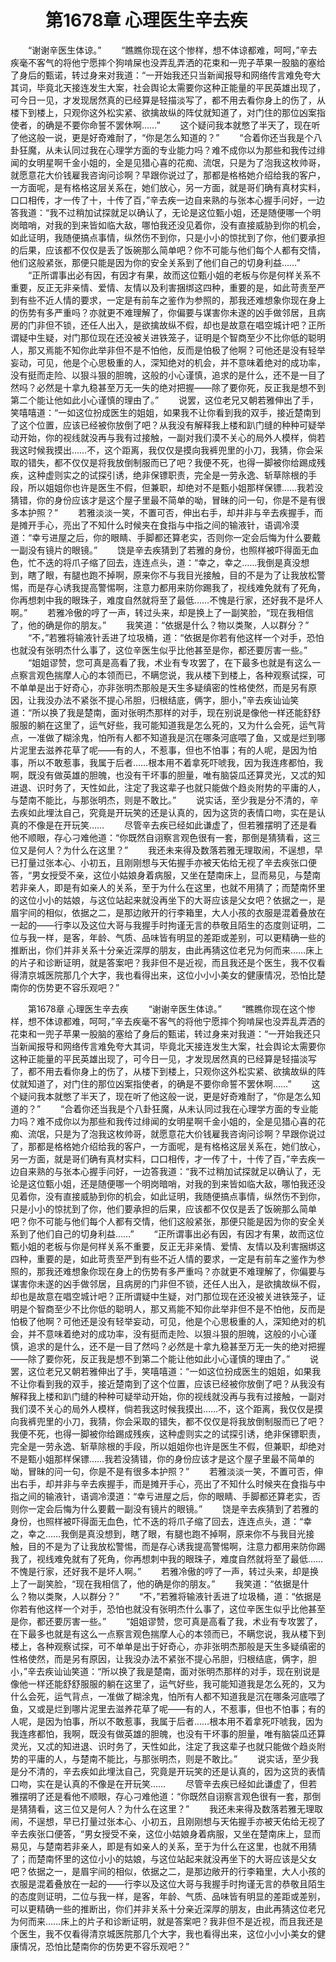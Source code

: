 # 　　第1678章 心理医生辛去疾
　　“谢谢辛医生体谅。”
　　“瞧瞧你现在这个惨样，想不体谅都难，呵呵，”辛去疾毫不客气的将他宁愿摔个狗啃屎也没弄乱弄洒的花束和一兜子苹果一股脑的塞给了身后的甄诺，转过身来对我道：“一开始我还只当新闻报导和网络传言难免夸大其词，毕竟北天接连发生大案，社会舆论太需要你这种正能量的平民英雄出现了，可今日一见，才发现居然真的已经算是轻描淡写了，都不用去看你身上的伤了，从楼下到楼上，只观你这外松实紧、欲擒故纵的阵仗就知道了，对门住的那位凶案指使者，的确是不要你命誓不罢休啊……”
　　这个疑问我本就憋了半天了，现在听了他这般一说，更是好奇难耐了，“你是怎么知道的？”
　　“合着你还当我是个八卦狂魔，从未认同过我在心理学方面的专业能力吗？难不成你以为那些和我传过绯闻的女明星啊千金小姐的，全是见猎心喜的花痴、流氓，只是为了泡我这枚帅哥，就愿意花大价钱雇我咨询问诊啊？早跟你说过了，那都是格格她介绍给我的客户，一方面呢，是有格格这层关系在，她们放心，另一方面，就是哥们确有真材实料，口口相传，才一传了十，十传了百，”辛去疾一边自来熟的与张本心握手问好，一边答我道：“我不过稍加试探就足以确认了，无论是这位甄小姐，还是随便哪一个明岗暗哨，对我的到来皆如临大敌，哪怕我还没见着你，没有直接威胁到你的机会，如此证明，我随便搞点事情，纵然伤不到你，只是小小的惊扰到了你，他们要承担的后果，应该都不仅仅是丢了饭碗那么简单吧？你不可能与他们每个人都有交情，他们这般紧张，那便只能是因为你的安全关系到了他们自己的切身利益……”
　　“正所谓事出必有因，有因才有果，故而这位甄小姐的老板与你是何样关系不重要，反正无非亲情、爱情、友情以及利害捆绑这四种，重要的是，如此苛责至严到有些不近人情的要求，一定是有前车之鉴作为参照的，那我还难想象你现在身上的伤势有多严重吗？亦就更不难理解了，你偏要与谋害你未遂的凶手做邻居，且病房的门非但不锁，还任人出入，是欲擒故纵不假，却也是故意在唱空城计吧？正所谓疑中生疑，对门那位现在还没被关进铁笼子，证明是个智商至少不比你低的聪明人，那又焉能不知你此举非但不是不怕他，反而是怕极了他啊？可他还是没有轻举妄动，可见，他是个心思极重的人，深知绝对的机会，并不意味着绝对的成功率，没有挺而走险、以狠斗狠的胆魄，这般的小心谨慎，追求的是什么，还不是一目了然吗？必然是十拿九稳甚至万无一失的绝对把握——除了要你死，反正我是想不到第二个能让他如此小心谨慎的理由了。”
　　说罢，这位老兄又朝若雅伸出了手，笑嘻嘻道：“一如这位扮成医生的姐姐，如果我不让你看到我的双手，接近楚南到了这个位置，应该已经被你放倒了吧？从我没有解释我上楼和趴门缝的种种可疑举动开始，你的视线就没再与我有过接触，一副对我们漠不关心的局外人模样，倘若我这时候我摸出……不，这个距离，我仅仅是摸向我裤兜里的小刀，我猜，你会采取的错失，都不仅仅是将我放倒制服而已了吧？我便不死，也得一脚被你给踢成残疾，这种虚则实之的试探引诱，绝非保镖职责，完全是一劳永逸、斩草除根的手段，所以姐姐你也许是医生不假，但兼职，却绝对不是甄小姐那样保镖……我若没猜错，你的身份应该才是这个屋子里最不简单的呦，冒昧的问一句，你是不是有很多本护照？”
　　若雅淡淡一笑，不置可否，伸出右手，却并非与辛去疾握手，而是摊开手心，亮出了不知什么时候夹在食指与中指之间的输液针，语调冷漠道：“幸亏进屋之后，你的眼睛、手脚都还算老实，否则你一定会后悔为什么要戴一副没有镜片的眼镜。”
　　饶是辛去疾猜到了若雅的身份，也照样被吓得面无血色，忙不迭的将爪子缩了回去，连连点头，道：“幸之，幸之……我倒是真没想到，瞎了眼，有腿也跑不掉啊，原来你不与我目光接触，目的不是为了让我放松警惕，而是存心诱我提高警惕啊，注意力都用来防你踢我了，视线难免就有了死角，你再想刺中我的眼珠子，难度自然就将至了最低……不愧是行家，还好我不是坏人啊。”
　　若雅冷傲的哼了一声，转过头来，却是换上了一副笑脸，“现在我相信了，他的确是你的朋友。”
　　我笑道：“依据是什么？物以类聚，人以群分？”
　　“不，”若雅将输液针丢进了垃圾桶，道：“依据是你若有他这样一个对手，恐怕也就没有张明杰什么事了，这位辛医生似乎比他甚至是你，都还要厉害一些。”
　　“姐姐谬赞，您可真是高看了我，术业有专攻罢了，在下最多也就是有这么一点察言观色揣摩人心的本领而已，不瞒您说，我从楼下到楼上，各种观察试探，可不单单是出于好奇心，亦非张明杰那般是天生多疑缜密的性格使然，而是另有原因，让我没办法不紧张不提心吊胆，归根结底，俩字，胆小，”辛去疾讪讪笑道：“所以换了我是楚南，面对张明杰那样的对手，现在别说是像他一样还能舒舒服服的躺在这里了，运气好些，我可能知道我是怎么死的，又为什么会死，运气背点，一准做了糊涂鬼，怕所有人都不知道我是沉在哪条河底喂了鱼，又或是烂到哪片泥里去滋养花草了呢——有的人，不惹事，但也不怕事；有的人呢，是因为怕事，所以不敢惹事，我属于后者……根本用不着拿死吓唬我，因为我连疼都怕，我啊，既没有做英雄的胆魄，也没有干坏事的胆量，唯有脑袋瓜还算灵光，又忒的知进退、识时务了，天性如此，注定了我这辈子也就只能做个趋炎附势的平庸的人，与楚南不能比，与那张明杰，则是不敢比。”
　　说实话，至少我是分不清的，辛去疾如此埋汰自己，究竟是开玩笑的还是认真的，因为这货的表情口吻，实在是认真的不像是在开玩笑……
　　尽管辛去疾已经如此谦虚了，但若雅摆明了还是看他不顺眼，存心刁难他道：“你既然自诩察言观色很有一套，那倒是猜猜看，这三位又是何人？为什么在这里？”
　　我还未来得及数落若雅无理取闹，不逞想，早已打量过张本心、小初五，且刚刚想与天佑握手亦被天佑给无视了辛去疾张口便答，“男女授受不亲，这位小姑娘身着病服，又坐在楚南床上，显而易见，与楚南若非亲人，即是有如亲人的关系，至于为什么在这里，也就不用猜了；而楚南怀里的这位小小的姑娘，与这位站起来就没再坐下的大哥应该是父女吧？依据之一，是眉宇间的相似，依据之二，是那边敞开的行李箱里，大人小孩的衣服是混着叠放在一起的——行李以及这位大哥与我握手时拘谨无言的恭敬且陌生的态度则证明，二位与我一样，是客，年龄、气质、品味皆有明显的差距或差别，可以更精确一些的推断出，你们并非关系十分亲近深厚的朋友，由此再猜这位老兄为何而来……床上的片子和诊断证明，就是答案吧？我非但不是近视，而且我还是个医生，我不仅看得清京城医院那几个大字，我也看得出来，这位小小小美女的健康情况，恐怕比楚南你的伤势更不容乐观吧？”

　　第1678章 心理医生辛去疾
　　“谢谢辛医生体谅。”
　　“瞧瞧你现在这个惨样，想不体谅都难，呵呵，”辛去疾毫不客气的将他宁愿摔个狗啃屎也没弄乱弄洒的花束和一兜子苹果一股脑的塞给了身后的甄诺，转过身来对我道：“一开始我还只当新闻报导和网络传言难免夸大其词，毕竟北天接连发生大案，社会舆论太需要你这种正能量的平民英雄出现了，可今日一见，才发现居然真的已经算是轻描淡写了，都不用去看你身上的伤了，从楼下到楼上，只观你这外松实紧、欲擒故纵的阵仗就知道了，对门住的那位凶案指使者，的确是不要你命誓不罢休啊……”
　　这个疑问我本就憋了半天了，现在听了他这般一说，更是好奇难耐了，“你是怎么知道的？”
　　“合着你还当我是个八卦狂魔，从未认同过我在心理学方面的专业能力吗？难不成你以为那些和我传过绯闻的女明星啊千金小姐的，全是见猎心喜的花痴、流氓，只是为了泡我这枚帅哥，就愿意花大价钱雇我咨询问诊啊？早跟你说过了，那都是格格她介绍给我的客户，一方面呢，是有格格这层关系在，她们放心，另一方面，就是哥们确有真材实料，口口相传，才一传了十，十传了百，”辛去疾一边自来熟的与张本心握手问好，一边答我道：“我不过稍加试探就足以确认了，无论是这位甄小姐，还是随便哪一个明岗暗哨，对我的到来皆如临大敌，哪怕我还没见着你，没有直接威胁到你的机会，如此证明，我随便搞点事情，纵然伤不到你，只是小小的惊扰到了你，他们要承担的后果，应该都不仅仅是丢了饭碗那么简单吧？你不可能与他们每个人都有交情，他们这般紧张，那便只能是因为你的安全关系到了他们自己的切身利益……”
　　“正所谓事出必有因，有因才有果，故而这位甄小姐的老板与你是何样关系不重要，反正无非亲情、爱情、友情以及利害捆绑这四种，重要的是，如此苛责至严到有些不近人情的要求，一定是有前车之鉴作为参照的，那我还难想象你现在身上的伤势有多严重吗？亦就更不难理解了，你偏要与谋害你未遂的凶手做邻居，且病房的门非但不锁，还任人出入，是欲擒故纵不假，却也是故意在唱空城计吧？正所谓疑中生疑，对门那位现在还没被关进铁笼子，证明是个智商至少不比你低的聪明人，那又焉能不知你此举非但不是不怕他，反而是怕极了他啊？可他还是没有轻举妄动，可见，他是个心思极重的人，深知绝对的机会，并不意味着绝对的成功率，没有挺而走险、以狠斗狠的胆魄，这般的小心谨慎，追求的是什么，还不是一目了然吗？必然是十拿九稳甚至万无一失的绝对把握——除了要你死，反正我是想不到第二个能让他如此小心谨慎的理由了。”
　　说罢，这位老兄又朝若雅伸出了手，笑嘻嘻道：“一如这位扮成医生的姐姐，如果我不让你看到我的双手，接近楚南到了这个位置，应该已经被你放倒了吧？从我没有解释我上楼和趴门缝的种种可疑举动开始，你的视线就没再与我有过接触，一副对我们漠不关心的局外人模样，倘若我这时候我摸出……不，这个距离，我仅仅是摸向我裤兜里的小刀，我猜，你会采取的错失，都不仅仅是将我放倒制服而已了吧？我便不死，也得一脚被你给踢成残疾，这种虚则实之的试探引诱，绝非保镖职责，完全是一劳永逸、斩草除根的手段，所以姐姐你也许是医生不假，但兼职，却绝对不是甄小姐那样保镖……我若没猜错，你的身份应该才是这个屋子里最不简单的呦，冒昧的问一句，你是不是有很多本护照？”
　　若雅淡淡一笑，不置可否，伸出右手，却并非与辛去疾握手，而是摊开手心，亮出了不知什么时候夹在食指与中指之间的输液针，语调冷漠道：“幸亏进屋之后，你的眼睛、手脚都还算老实，否则你一定会后悔为什么要戴一副没有镜片的眼镜。”
　　饶是辛去疾猜到了若雅的身份，也照样被吓得面无血色，忙不迭的将爪子缩了回去，连连点头，道：“幸之，幸之……我倒是真没想到，瞎了眼，有腿也跑不掉啊，原来你不与我目光接触，目的不是为了让我放松警惕，而是存心诱我提高警惕啊，注意力都用来防你踢我了，视线难免就有了死角，你再想刺中我的眼珠子，难度自然就将至了最低……不愧是行家，还好我不是坏人啊。”
　　若雅冷傲的哼了一声，转过头来，却是换上了一副笑脸，“现在我相信了，他的确是你的朋友。”
　　我笑道：“依据是什么？物以类聚，人以群分？”
　　“不，”若雅将输液针丢进了垃圾桶，道：“依据是你若有他这样一个对手，恐怕也就没有张明杰什么事了，这位辛医生似乎比他甚至是你，都还要厉害一些。”
　　“姐姐谬赞，您可真是高看了我，术业有专攻罢了，在下最多也就是有这么一点察言观色揣摩人心的本领而已，不瞒您说，我从楼下到楼上，各种观察试探，可不单单是出于好奇心，亦非张明杰那般是天生多疑缜密的性格使然，而是另有原因，让我没办法不紧张不提心吊胆，归根结底，俩字，胆小，”辛去疾讪讪笑道：“所以换了我是楚南，面对张明杰那样的对手，现在别说是像他一样还能舒舒服服的躺在这里了，运气好些，我可能知道我是怎么死的，又为什么会死，运气背点，一准做了糊涂鬼，怕所有人都不知道我是沉在哪条河底喂了鱼，又或是烂到哪片泥里去滋养花草了呢——有的人，不惹事，但也不怕事；有的人呢，是因为怕事，所以不敢惹事，我属于后者……根本用不着拿死吓唬我，因为我连疼都怕，我啊，既没有做英雄的胆魄，也没有干坏事的胆量，唯有脑袋瓜还算灵光，又忒的知进退、识时务了，天性如此，注定了我这辈子也就只能做个趋炎附势的平庸的人，与楚南不能比，与那张明杰，则是不敢比。”
　　说实话，至少我是分不清的，辛去疾如此埋汰自己，究竟是开玩笑的还是认真的，因为这货的表情口吻，实在是认真的不像是在开玩笑……
　　尽管辛去疾已经如此谦虚了，但若雅摆明了还是看他不顺眼，存心刁难他道：“你既然自诩察言观色很有一套，那倒是猜猜看，这三位又是何人？为什么在这里？”
　　我还未来得及数落若雅无理取闹，不逞想，早已打量过张本心、小初五，且刚刚想与天佑握手亦被天佑给无视了辛去疾张口便答，“男女授受不亲，这位小姑娘身着病服，又坐在楚南床上，显而易见，与楚南若非亲人，即是有如亲人的关系，至于为什么在这里，也就不用猜了；而楚南怀里的这位小小的姑娘，与这位站起来就没再坐下的大哥应该是父女吧？依据之一，是眉宇间的相似，依据之二，是那边敞开的行李箱里，大人小孩的衣服是混着叠放在一起的——行李以及这位大哥与我握手时拘谨无言的恭敬且陌生的态度则证明，二位与我一样，是客，年龄、气质、品味皆有明显的差距或差别，可以更精确一些的推断出，你们并非关系十分亲近深厚的朋友，由此再猜这位老兄为何而来……床上的片子和诊断证明，就是答案吧？我非但不是近视，而且我还是个医生，我不仅看得清京城医院那几个大字，我也看得出来，这位小小小美女的健康情况，恐怕比楚南你的伤势更不容乐观吧？”

